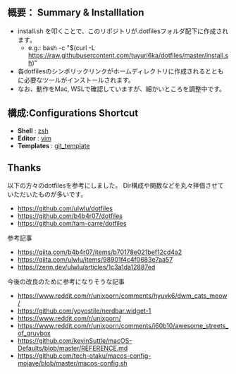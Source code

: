 ## 概要： Summary & Installlation
- install.sh を叩くことで、このリポジトリが.dotfilesフォルダ配下に作成されます。
  - e.g.: bash -c "$(curl -L https://raw.githubusercontent.com/tuyuri6ka/dotfiles/master/install.sh)"
- 各dotfilesのシンボリックリンクがホームディレクトリに作成されるとともに必要なツールがインストールされます。
- なお、動作をMac, WSLで確認していますが、細かいところを調整中です。

## 構成:Configurations Shortcut
- **Shell** : [zsh](https://github.com/tuyuri6ka/dotfiles/blob/master/dotfiles/.zshrc)
- **Editor** : [vim](https://github.com/tuyuri6ka/dotfiles/blob/master/dotfiles/.vimrc)
- **Templates** : [git_template](https://github.com/tuyuri6ka/dotfiles/tree/add_dotfiles/dotfiles/.git_template)

## Thanks
以下の方々のdotfilesを参考にしました。
Dir構成や関数などを丸々拝借させていただいたものが多いです。
- https://github.com/ulwlu/dotfiles
- https://github.com/b4b4r07/dotfiles
- https://github.com/tam-carre/dotfiles

参考記事
- https://qiita.com/b4b4r07/items/b70178e021bef12cd4a2
- https://qiita.com/ulwlu/items/98901f4c4f0683e7aa57
- https://zenn.dev/ulwlu/articles/1c3a1da12887ed

今後の改良のために参考になりそうな記事
- https://www.reddit.com/r/unixporn/comments/hyuvk6/dwm_cats_meow/
- https://github.com/yoyostile/nerdbar.widget-1
- https://www.reddit.com/r/unixporn/
- https://www.reddit.com/r/unixporn/comments/i60b10/awesome_streets_of_gruvbox
- https://github.com/kevinSuttle/macOS-Defaults/blob/master/REFERENCE.md
- https://github.com/tech-otaku/macos-config-mojave/blob/master/macos-config.sh
